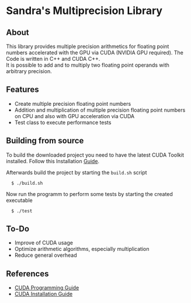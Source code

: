 # Sandra's Multiprecision Library 

## About
This library provides multiple precision arithmetics for floating point numbers accelerated with the GPU via CUDA (NVIDIA GPU required). The Code is written in C++ and CUDA C++.   
It is possible to add and to multiply two floating point operands with arbitrary precision.

## Features
 - Create multiple precision floating point numbers
 - Addition and multiplication of multiple precision floating point numbers on CPU and also with GPU acceleration via CUDA
 - Test class to execute performance tests

## Building from source
To build the downloaded project you need to have the latest CUDA Toolkit installed. Follow this Installation [Guide](https://docs.nvidia.com/cuda/cuda-installation-guide-linux/index.html).

Afterwards build the project by starting the `build.sh` script
```
  $ ./build.sh
```
Now run the programm to perform some tests by starting the created executable
```
  $ ./test
```
## To-Do
- Improve of CUDA usage
- Optimize arithmetic algorithms, especially multiplication
- Reduce general overhead 

## References
 - [CUDA Programming Guide](https://docs.nvidia.com/cuda/cuda-c-programming-guide/index.html)
 - [CUDA Installation Guide](https://docs.nvidia.com/cuda/cuda-installation-guide-linux/index.html)

 